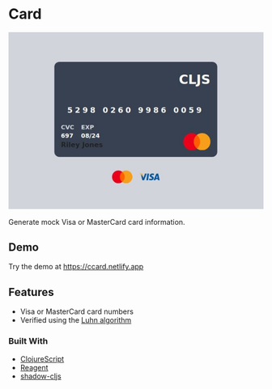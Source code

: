 # Card

![screenshot](images/demo.jpg)

Generate mock Visa or MasterCard card information.


## Demo

Try the demo at https://ccard.netlify.app

## Features

- Visa or MasterCard card numbers
- Verified using the [Luhn algorithm](https://en.wikipedia.org/wiki/Luhn_algorithm)


### Built With

- [ClojureScript](https://clojurescript.org/)
- [Reagent](https://github.com/reagent-project/reagent)
- [shadow-cljs](https://github.com/thheller/shadow-cljs)


